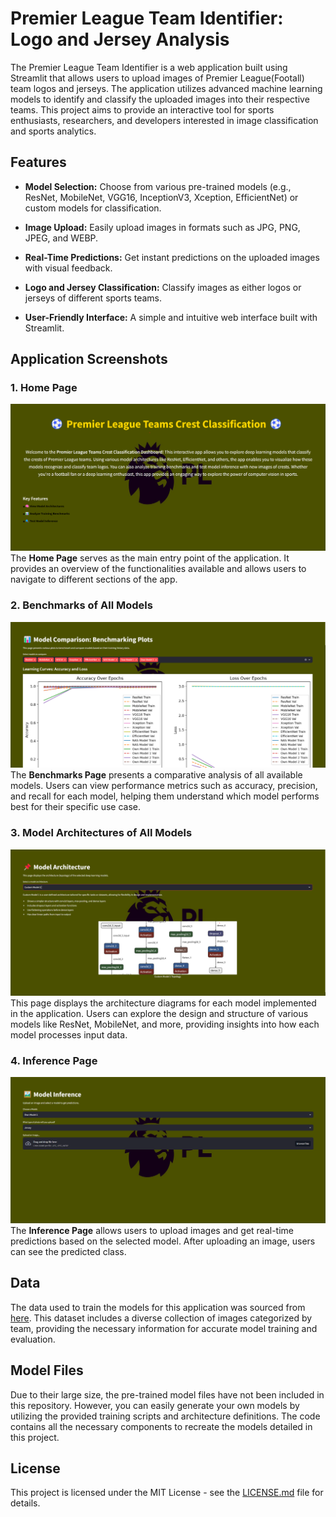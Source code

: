 # Premier League Team Identifier: Logo and Jersey Analysis

The Premier League Team Identifier is a web application built using Streamlit that allows users to upload images of Premier League(Footall) team logos and jerseys. The application utilizes advanced machine learning models to identify and classify the uploaded images into their respective teams. This project aims to provide an interactive tool for sports enthusiasts, researchers, and developers interested in image classification and sports analytics.

## Features

* **Model Selection:** Choose from various pre-trained models (e.g., ResNet, MobileNet, VGG16, InceptionV3, Xception, EfficientNet) or custom models for classification.

* **Image Upload:** Easily upload images in formats such as JPG, PNG, JPEG, and WEBP.

* **Real-Time Predictions:** Get instant predictions on the uploaded images with visual feedback.

* **Logo and Jersey Classification:** Classify images as either logos or jerseys of different sports teams.

* **User-Friendly Interface:** A simple and intuitive web interface built with Streamlit.

## Application Screenshots

### 1. Home Page
![Home Page](assets/home.png "Home Page")
The **Home Page** serves as the main entry point of the application. It provides an overview of the functionalities available and allows users to navigate to different sections of the app.
<br>

### 2. Benchmarks of All Models
![Benchmarks](assets/benchmarks.png "Benchmarks of All Models")
The **Benchmarks Page** presents a comparative analysis of all available models. Users can view performance metrics such as accuracy, precision, and recall for each model, helping them understand which model performs best for their specific use case.
<br>

### 3. Model Architectures of All Models
![Model Architectures](assets/model_architectures.png "Model Architectures of All Models")
This page displays the architecture diagrams for each model implemented in the application. Users can explore the design and structure of various models like ResNet, MobileNet, and more, providing insights into how each model processes input data.
<br>

### 4. Inference Page
![Inference Page](assets/inference.png "Inference Page")
The **Inference Page** allows users to upload images and get real-time predictions based on the selected model. After uploading an image, users can see the predicted class.

## Data
The data used to train the models for this application was sourced from [here](https://www.kaggle.com/datasets/alexteboul/english-premier-league-logo-detection-20k-images?utm_source=chatgpt.com). This dataset includes a diverse collection of images categorized by team, providing the necessary information for accurate model training and evaluation.

## Model Files
Due to their large size, the pre-trained model files have not been included in this repository. However, you can easily generate your own models by utilizing the provided training scripts and architecture definitions. The code contains all the necessary components to recreate the models detailed in this project.

## License

This project is licensed under the MIT License - see the [LICENSE.md](LICENSE.md) file for details.

